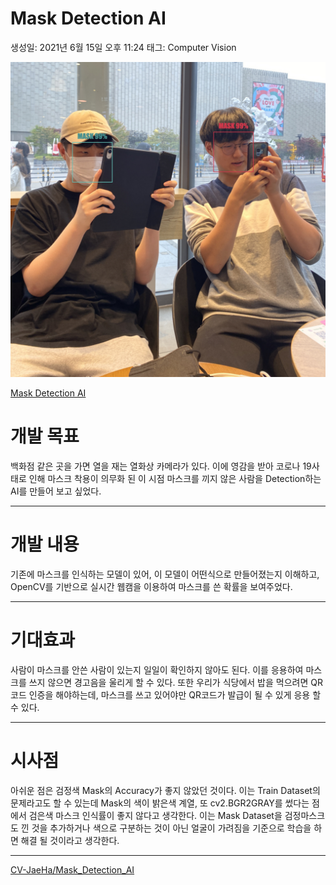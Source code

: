 # Mask Detection AI

생성일: 2021년 6월 15일 오후 11:24
태그: Computer Vision

![Mask%20Detection%20AI%2034f71fcf315f4006a7ddfa1379999994/Mask_Detection_AI.001.jpeg](Mask%20Detection%20AI%2034f71fcf315f4006a7ddfa1379999994/Mask_Detection_AI.001.jpeg)

[Mask Detection AI](Mask%20Detection%20AI%2034f71fcf315f4006a7ddfa1379999994/Mask%20Detection%20AI%20fb08634a9cfd43e0b27dc2e19c4abbc6.csv)

# 개발 목표

백화점 같은 곳을 가면 열을 재는 열화상 카메라가 있다.
이에 영감을 받아 코로나 19사태로 인해 마스크 착용이 의무화 된 이 시점
마스크를 끼지 않은 사람을 Detection하는 AI를 만들어 보고 싶었다.

---

# 개발 내용

기존에 마스크를 인식하는 모델이 있어, 이 모델이 어떤식으로 만들어졌는지 이해하고,
OpenCV를 기반으로 실시간 웹캠을 이용하여 마스크를 쓴 확률을 보여주었다.

---

# 기대효과

사람이 마스크를 안쓴 사람이 있는지 일일이 확인하지 않아도 된다.
이를 응용하여 마스크를 쓰지 않으면 경고음을 울리게 할 수 있다.
또한 우리가 식당에서 밥을 먹으려면 QR코드 인증을 해야하는데,
마스크를 쓰고 있어야만 QR코드가 발급이 될 수 있게 응용 할 수 있다.

---

# 시사점

아쉬운 점은 검정색 Mask의 Accuracy가 좋지 않았던 것이다.
이는 Train Dataset의 문제라고도 할 수 있는데 Mask의 색이 밝은색 계열,
또 cv2.BGR2GRAY를 썼다는 점에서 검은색 마스크 인식률이 좋지 않다고 생각한다.
이는 Mask Dataset을 검정마스크도 낀 것을 추가하거나 색으로 구분하는 것이 
아닌 얼굴이 가려짐을 기준으로 학습을 하면 해결 될 것이라고 생각한다.

---

[CV-JaeHa/Mask_Detection_AI](https://www.github.com/CV-JaeHa/Mask_Detection_AI)